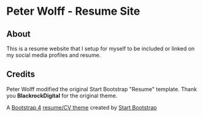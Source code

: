 # Peter Wolff - Resume Site

## About

This is a resume website that I setup for myself to be included or linked on my social media profiles and resume.

## Credits

Peter Wolff modified the original Start Bootstrap "Resume" template.
Thank you **BlackrockDigital** for the original theme.

A [Bootstrap 4](http://getbootstrap.com/) [resume/CV theme](https://github.com/BlackrockDigital/startbootstrap-resume) created by [Start Bootstrap](http://startbootstrap.com/)